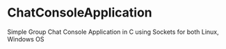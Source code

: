 # ChatConsoleApplication
Simple Group Chat Console Application in C using Sockets for both Linux, Windows OS
